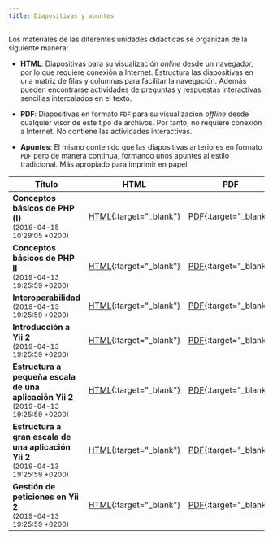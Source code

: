 ```yaml
---
title: Diapositivas y apuntes
---
```


Los materiales de las diferentes unidades didácticas se organizan de la siguiente manera:

- **HTML**: Diapositivas para su visualización *online* desde un navegador, por lo que requiere conexión a Internet. Estructura las diapositivas en una matriz de filas y columnas para facilitar la navegación. Además pueden encontrarse actividades de preguntas y respuestas interactivas sencillas intercalados en el texto.

- **PDF**: Diapositivas en formato `PDF` para su visualización *offline* desde cualquier visor de este tipo de archivos. Por tanto, no requiere conexión a Internet. No contiene las actividades interactivas.

- **Apuntes**: El mismo contenido que las diapositivas anteriores en formato `PDF` pero de manera continua, formando unos apuntes al estilo tradicional. Más apropiado para imprimir en papel.

| Título | HTML | PDF | Apuntes |
| ------ |:----:|:---:|:-------:|
| <strong>Conceptos básicos de PHP (I)</strong><br><small class="fecha">(2019-04-15 10:29:05 +0200)</small> | [HTML](slides/conceptos-basicos-de-php-i.html){:target="_blank"} | [PDF](pdf/conceptos-basicos-de-php-i.pdf){:target="_blank"} | [Apuntes](apuntes/conceptos-basicos-de-php-i-apuntes.pdf){:target="_blank"}
| <strong>Conceptos básicos de PHP II</strong><br><small class="fecha">(2019-04-13 19:25:59 +0200)</small> | [HTML](slides/conceptos-basicos-de-php-ii.html){:target="_blank"} | [PDF](pdf/conceptos-basicos-de-php-ii.pdf){:target="_blank"} | [Apuntes](apuntes/conceptos-basicos-de-php-ii-apuntes.pdf){:target="_blank"}
| <strong>Interoperabilidad</strong><br><small class="fecha">(2019-04-13 19:25:59 +0200)</small> | [HTML](slides/interoperabilidad.html){:target="_blank"} | [PDF](pdf/interoperabilidad.pdf){:target="_blank"} | [Apuntes](apuntes/interoperabilidad-apuntes.pdf){:target="_blank"}
| <strong>Introducción a Yii 2</strong><br><small class="fecha">(2019-04-13 19:25:59 +0200)</small> | [HTML](slides/introduccion-a-yii2.html){:target="_blank"} | [PDF](pdf/introduccion-a-yii2.pdf){:target="_blank"} | [Apuntes](apuntes/introduccion-a-yii2-apuntes.pdf){:target="_blank"}
| <strong>Estructura a pequeña escala de una aplicación Yii 2</strong><br><small class="fecha">(2019-04-13 19:25:59 +0200)</small> | [HTML](slides/estructura-a-pequena-escala-de-una-aplicacion-yii2.html){:target="_blank"} | [PDF](pdf/estructura-a-pequena-escala-de-una-aplicacion-yii2.pdf){:target="_blank"} | [Apuntes](apuntes/estructura-a-pequena-escala-de-una-aplicacion-yii2-apuntes.pdf){:target="_blank"}
| <strong>Estructura a gran escala de una aplicación Yii 2</strong><br><small class="fecha">(2019-04-13 19:25:59 +0200)</small> | [HTML](slides/estructura-a-gran-escala-de-una-aplicacion-yii2.html){:target="_blank"} | [PDF](pdf/estructura-a-gran-escala-de-una-aplicacion-yii2.pdf){:target="_blank"} | [Apuntes](apuntes/estructura-a-gran-escala-de-una-aplicacion-yii2-apuntes.pdf){:target="_blank"}
| <strong>Gestión de peticiones en Yii 2</strong><br><small class="fecha">(2019-04-13 19:25:59 +0200)</small> | [HTML](slides/gestion-de-peticiones-en-yii2.html){:target="_blank"} | [PDF](pdf/gestion-de-peticiones-en-yii2.pdf){:target="_blank"} | [Apuntes](apuntes/gestion-de-peticiones-en-yii2-apuntes.pdf){:target="_blank"}
